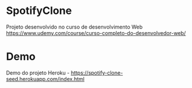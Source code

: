 # SpotifyClone
Projeto desenvolvido no curso de desenvolvimento Web https://www.udemy.com/course/curso-completo-do-desenvolvedor-web/

# Demo
Demo do projeto Heroku - https://spotify-clone-seed.herokuapp.com/index.html
